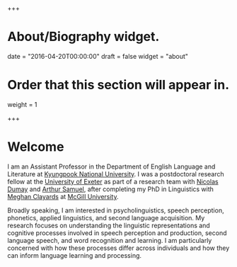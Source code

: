 +++

# About/Biography widget.

date = "2016-04-20T00:00:00" draft = false widget = "about"

# Order that this section will appear in.

weight = 1

+++

# Welcome

I am an Assistant Professor in the Department of English Language and Literature at [Kyungpook National University](https://www.knu.ac.kr/wbbs/wbbs/main/main.action). I was a postdoctoral research fellow at the [University of Exeter](http://psychology.exeter.ac.uk) as part of a research team with [Nicolas Dumay](http://psychology.exeter.ac.uk/staff/index.php?web_id=Nicolas_Dumay) and [Arthur Samuel](https://www.stonybrook.edu/commcms/psychology/faculty/faculty_profiles/asamuel), after completing my PhD in Linguistics with [Meghan Clayards](http://speechlearning.lab.mcgill.ca) at [McGill University](https://www.mcgill.ca/linguistics/).

Broadly speaking, I am interested in psycholinguistics, speech perception, phonetics, applied linguistics, and second language acquisition. My research focuses on understanding the linguistic representations and cognitive processes involved in speech perception and production, second language speech, and word recognition and learning. I am particularly concerned with how these processes differ across individuals and how they can inform language learning and processing.
